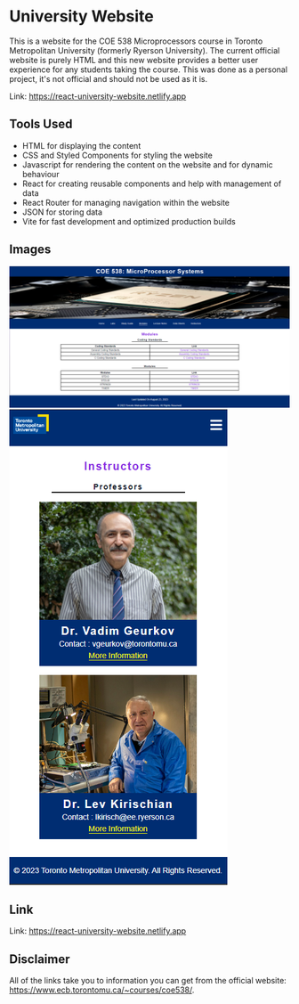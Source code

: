 # University Website

This is a website for the COE 538 Microprocessors course in Toronto Metropolitan University (formerly Ryerson University). The current official website is purely HTML and this new website provides a better user experience for any students taking the course. This was done as a personal project, it's not official and should not be used as it is.

Link: https://react-university-website.netlify.app

## Tools Used

- HTML for displaying the content
- CSS and Styled Components for styling the website
- Javascript for rendering the content on the website and for dynamic behaviour
- React for creating reusable components and help with management of data
- React Router for managing navigation within the website
- JSON for storing data
- Vite for fast development and optimized production builds

## Images

![picture](images_readme/1.PNG)
![picture](images_readme/2.PNG)

## Link

Link: https://react-university-website.netlify.app

## Disclaimer

All of the links take you to information you can get from the official website: https://www.ecb.torontomu.ca/~courses/coe538/. 

